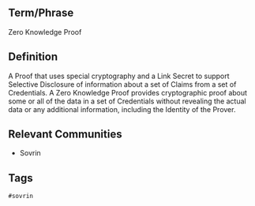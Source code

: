 ## Term/Phrase
Zero Knowledge Proof

## Definition
A Proof that uses special cryptography and a Link Secret to support Selective Disclosure of information about a set of Claims from a set of Credentials. A Zero Knowledge Proof provides cryptographic proof about some or all of the data in a set of Credentials without revealing the actual data or any additional information, including the Identity of the Prover.

## Relevant Communities
* Sovrin

## Tags
```
#sovrin
```
